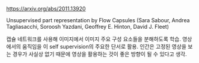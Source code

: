 https://arxiv.org/abs/2011.13920

Unsupervised part representation by Flow Capsules (Sara Sabour, Andrea Tagliasacchi, Soroosh Yazdani, Geoffrey E. Hinton, David J. Fleet)

캡슐 네트워크를 사용해 이미지에서 이미지 주요 구성 요소들을 분해하도록 학습. 영상에서의 움직임을 이 self supervision의 주요한 단서로 활용. 인간은 고정된 영상을 보는 경우가 사실상 없기 때문에 영상을 활용하는 것이 좋은 방향이 될 수 있다고 생각.
